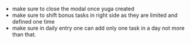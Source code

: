 - make sure to close the modal once yuga created
- make sure to shift bonus tasks in right side as they are limited and defined one time
- make sure in daily entry one can add only one task in a day not more than that.